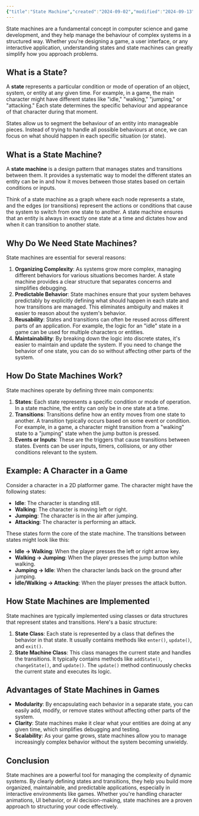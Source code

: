 ```yaml
---
{"title":"State Machine","created":"2024-09-02","modified":"2024-09-13","dg-publish":true,"permalink":"/40-development/game-programming/state-machine/","dgPassFrontmatter":true,"updated":"2024-09-13"}
---
```



State machines are a fundamental concept in computer science and game development, and they help manage the behaviour of complex systems in a structured way. Whether you're designing a game, a user interface, or any interactive application, understanding states and state machines can greatly simplify how you approach problems.

## What is a State?

A **state** represents a particular condition or mode of operation of an object, system, or entity at any given time. For example, in a game, the main character might have different states like "idle," "walking," "jumping," or "attacking." Each state determines the specific behaviour and appearance of that character during that moment.

States allow us to segment the behaviour of an entity into manageable pieces. Instead of trying to handle all possible behaviours at once, we can focus on what should happen in each specific situation (or state).

## What is a State Machine?

A **state machine** is a design pattern that manages states and transitions between them. It provides a systematic way to model the different states an entity can be in and how it moves between those states based on certain conditions or inputs.

Think of a state machine as a graph where each node represents a state, and the edges (or transitions) represent the actions or conditions that cause the system to switch from one state to another. A state machine ensures that an entity is always in exactly one state at a time and dictates how and when it can transition to another state.

## Why Do We Need State Machines?

State machines are essential for several reasons:

1. **Organizing Complexity**: As systems grow more complex, managing different behaviors for various situations becomes harder. A state machine provides a clear structure that separates concerns and simplifies debugging.
2. **Predictable Behavior**: State machines ensure that your system behaves predictably by explicitly defining what should happen in each state and how transitions are managed. This eliminates ambiguity and makes it easier to reason about the system's behavior.
3. **Reusability**: States and transitions can often be reused across different parts of an application. For example, the logic for an "idle" state in a game can be used for multiple characters or entities.
4. **Maintainability**: By breaking down the logic into discrete states, it's easier to maintain and update the system. If you need to change the behavior of one state, you can do so without affecting other parts of the system.

## How Do State Machines Work?

State machines operate by defining three main components:

1. **States**: Each state represents a specific condition or mode of operation. In a state machine, the entity can only be in one state at a time.
2. **Transitions**: Transitions define how an entity moves from one state to another. A transition typically occurs based on some event or condition. For example, in a game, a character might transition from a "walking" state to a "jumping" state when the jump button is pressed.
3. **Events or Inputs**: These are the triggers that cause transitions between states. Events can be user inputs, timers, collisions, or any other conditions relevant to the system.

## Example: A Character in a Game

Consider a character in a 2D platformer game. The character might have the following states:

- **Idle**: The character is standing still.
- **Walking**: The character is moving left or right.
- **Jumping**: The character is in the air after jumping.
- **Attacking**: The character is performing an attack.

These states form the core of the state machine. The transitions between states might look like this:

- **Idle → Walking**: When the player presses the left or right arrow key.
- **Walking → Jumping**: When the player presses the jump button while walking.
- **Jumping → Idle**: When the character lands back on the ground after jumping.
- **Idle/Walking → Attacking**: When the player presses the attack button.

## How State Machines are Implemented

State machines are typically implemented using classes or data structures that represent states and transitions. Here's a basic structure:

1. **State Class**: Each state is represented by a class that defines the behavior in that state. It usually contains methods like `enter()`, `update()`, and `exit()`.
2. **State Machine Class**: This class manages the current state and handles the transitions. It typically contains methods like `addState()`, `changeState()`, and `update()`. The `update()` method continuously checks the current state and executes its logic.

## Advantages of State Machines in Games

- **Modularity**: By encapsulating each behavior in a separate state, you can easily add, modify, or remove states without affecting other parts of the system.
- **Clarity**: State machines make it clear what your entities are doing at any given time, which simplifies debugging and testing.
- **Scalability**: As your game grows, state machines allow you to manage increasingly complex behavior without the system becoming unwieldy.

## Conclusion

State machines are a powerful tool for managing the complexity of dynamic systems. By clearly defining states and transitions, they help you build more organized, maintainable, and predictable applications, especially in interactive environments like games. Whether you're handling character animations, UI behavior, or AI decision-making, state machines are a proven approach to structuring your code effectively.

